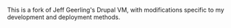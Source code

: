 This is a fork of Jeff Geerling's Drupal VM, with modifications specific to my development and deployment methods.